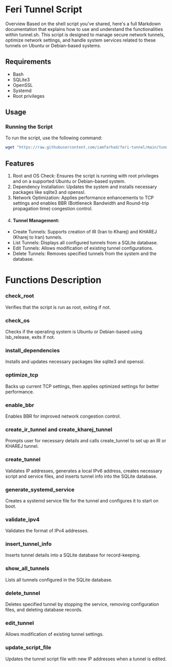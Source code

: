 # Feri Tunnel Script

Overview
Based on the shell script you've shared, here's a full Markdown documentation that explains how to use and understand the functionalities within tunnel.sh. This script is designed to manage secure network tunnels, optimize network settings, and handle system services related to these tunnels on Ubuntu or Debian-based systems.

## Requirements

- Bash
- SQLite3
- OpenSSL
- Systemd
- Root privileges

## Usage

### Running the Script

To run the script, use the following command:

```bash
wget "https://raw.githubusercontent.com/iamfarhad/feri-tunnel/main/tunnel.sh" -O tunnel.sh && chmod +x tunnel.sh && bash tunnel.sh 
```


## Features
1. Root and OS Check: Ensures the script is running with root privileges and on a supported Ubuntu or Debian-based system.
2. Dependency Installation: Updates the system and installs necessary packages like sqlite3 and openssl.
3. Network Optimization: Applies performance enhancements to TCP settings and enables BBR (Bottleneck Bandwidth and Round-trip propagation time) congestion control.
4. #### Tunnel Management:
- Create Tunnels: Supports creation of IR (Iran to Kharej) and KHAREJ (Kharej to Iran) tunnels.
- List Tunnels: Displays all configured tunnels from a SQLite database.
- Edit Tunnels: Allows modification of existing tunnel configurations.
- Delete Tunnels: Removes specified tunnels from the system and the database.

# Functions Description
### check_root
  Verifies that the script is run as root, exiting if not.

### check_os
  Checks if the operating system is Ubuntu or Debian-based using lsb_release, exits if not.

### install_dependencies
  Installs and updates necessary packages like sqlite3 and openssl.

### optimize_tcp
  Backs up current TCP settings, then applies optimized settings for better performance.

### enable_bbr
  Enables BBR for improved network congestion control.

### create_ir_tunnel and create_kharej_tunnel
  Prompts user for necessary details and calls create_tunnel to set up an IR or KHAREJ tunnel.

### create_tunnel
  Validates IP addresses, generates a local IPv6 address, creates necessary script and service files, and inserts tunnel info into the SQLite database.

### generate_systemd_service
  Creates a systemd service file for the tunnel and configures it to start on boot.

### validate_ipv4
  Validates the format of IPv4 addresses.

### insert_tunnel_info
  Inserts tunnel details into a SQLite database for record-keeping.

### show_all_tunnels
  Lists all tunnels configured in the SQLite database.

### delete_tunnel
  Deletes specified tunnel by stopping the service, removing configuration files, and deleting database records.

### edit_tunnel
  Allows modification of existing tunnel settings.

### update_script_file
  Updates the tunnel script file with new IP addresses when a tunnel is edited.
